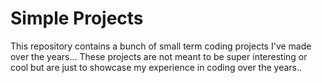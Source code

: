 # Simple Projects
This repository contains a bunch of small term coding projects I've made over the years...
These projects are not meant to be super interesting or cool but are just to showcase my experience in coding over the years..
